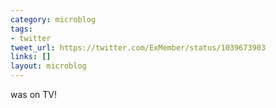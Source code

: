 ```yaml
---
category: microblog
tags:
- twitter
tweet_url: https://twitter.com/ExMember/status/1039673903
links: []
layout: microblog
---
```

was on TV!

